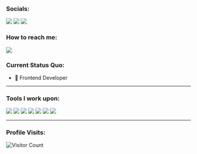 ### Socials: 
<a href="https://instagram.com/micoandrae"><img src="https://img.shields.io/badge/micoandrae-%23E4405F.svg?&style=for-the-badge&logo=instagram&logoColor=white"></a>  <a href="https://www.linkedin.com/in/micoandrae/"><img src="https://img.shields.io/badge/micoandrae-%230077B5.svg?&style=for-the-badge&logo=linkedin&logoColor=white"></a> 
<a href="https://www.facebook.com/micoandraes/"><img src="https://img.shields.io/badge/micoandrae-1877F2?style=for-the-badge&logo=facebook&logoColor=white"></a>
<br>
### How to reach me: 
<a href="mailto: micoandrae.g.com">
<img src="https://img.shields.io/badge/-micoandrae.g%40gmail.com-7B83EB?&style=for-the-badge&logo=Microsoft-outlook&logoColor=white" ></a>


### Current Status Quo:

- 💼 Frontend Developer

------------------------------------------- 

### Tools I work upon:

<img src="https://img.shields.io/badge/html5-%23E34F26.svg?style=for-the-badge&logo=html5&logoColor=white">   <img src="https://img.shields.io/badge/css3%20-%2314354C.svg?&style=for-the-badge&logo=css3&logoColor=white">   <img src="https://img.shields.io/badge/javascript%20-%23323330.svg?&style=for-the-badge&logo=javascript&logoColor=%23F7DF1E"> <img src="https://img.shields.io/badge/git%20-%23F05032.svg?&style=for-the-badge&logo=git&logoColor=white"/> <img src="http://img.shields.io/badge/-VS%20Code-000000?style=for-the-badge&logo=Visual-studio-code&logoColor=blue">   <img src="https://img.shields.io/badge/PHP-777BB4?style=for-the-badge&logo=php&logoColor=white"> <img src="https://img.shields.io/badge/Canva-%2300C4CC.svg?style=for-the-badge&logo=Canva&logoColor=white">


[//]: <> (Credits: carlcastanas)
[//]: <> (Credits: Last edited on: 01/12/23)


------------------------------------------- 

### Profile Visits:
![Visitor Count](https://profile-counter.glitch.me/{micoandrae06}/count.svg)
